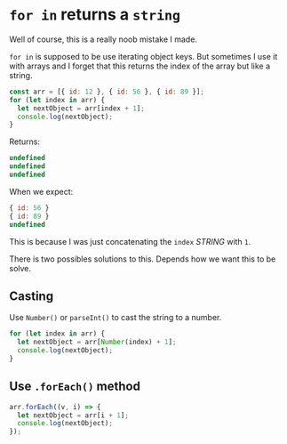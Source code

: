 # `for in` returns a `string`

Well of course, this is a really noob mistake I made.

`for in` is supposed to be use iterating object keys. But sometimes I
use it with arrays and I forget that this returns the index of the array
but like a string.

```js
const arr = [{ id: 12 }, { id: 56 }, { id: 89 }];
for (let index in arr) {
  let nextObject = arr[index + 1];
  console.log(nextObject);
}
```

Returns:

```js
undefined
undefined
undefined
```

When we expect:

```js
{ id: 56 }
{ id: 89 }
undefined
```

This is because I was just concatenating the `index` *STRING* with `1`.

There is two possibles solutions to this. Depends how we want this to be
solve.

## Casting

Use `Number()` or `parseInt()` to cast the string to a number.

```js
for (let index in arr) {
  let nextObject = arr[Number(index) + 1];
  console.log(nextObject);
}
```

## Use `.forEach()` method

```js
arr.forEach((v, i) => {
  let nextObject = arr[i + 1];
  console.log(nextObject);
});
```

